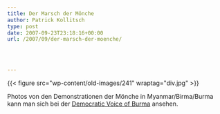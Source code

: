 ```yaml
---
title: Der Marsch der Mönche
author: Patrick Kollitsch
type: post
date: 2007-09-23T23:18:16+00:00
url: /2007/09/der-marsch-der-moenche/




---
```

{{< figure src="wp-content/old-images/241" wraptag="div.jpg" >}}

Photos von den Demonstrationen der Mönche in Myanmar/Birma/Burma kann man sich bei der [Democratic Voice of Burma][1] ansehen.

 [1]: http://english.dvb.no/photo1.php

